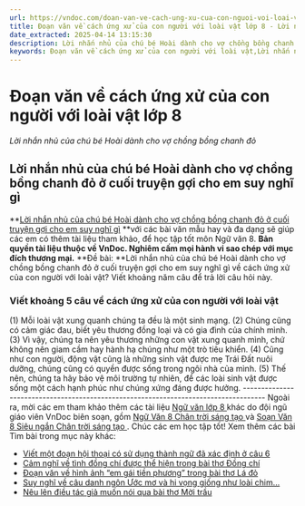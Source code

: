 ```yaml
---
url: https://vndoc.com/doan-van-ve-cach-ung-xu-cua-con-nguoi-voi-loai-vat-lop-8-296778
title: Đoạn văn về cách ứng xử của con người với loài vật lớp 8 - Lời nhắn nhủ của chú bé Hoài dành cho vợ chồng bồng chanh đỏ - VnDoc.com
date_extracted: 2025-04-14 13:15:30
description: Lời nhắn nhủ của chú bé Hoài dành cho vợ chồng bồng chanh đỏ ở cuối truyện gợi cho em suy nghĩ gì? lớp 8 được biên soạn nhằm giúp các em HS đạt kết quả tốt trong quá trình làm bài tập và học tập môn Ngữ văn lớp 8.
keywords: Đoạn văn về cách ứng xử của con người với loài vật,Lời nhắn nhủ của chú bé Hoài dành cho vợ chồng bồng chanh đỏ ở cuối truyện gợi cho em suy nghĩ gì,Viết khoảng 5 câu về cách ứng xử của con người với loài vật,văn mẫu lớp 8,ngữ văn 8
---
```


# Đoạn văn về cách ứng xử của con người với loài vật lớp 8
 _Lời nhắn nhủ của chú bé Hoài dành cho vợ chồng bồng chanh đỏ_
## **Lời nhắn nhủ của chú bé Hoài dành cho vợ chồng bồng chanh đỏ ở cuối truyện gợi cho em suy nghĩ gì**
**[Lời nhắn nhủ của chú bé Hoài dành cho vợ chồng bồng chanh đỏ ở cuối truyện gợi cho em suy nghĩ gì](<https://vndoc.com/doan-van-ve-cach-ung-xu-cua-con-nguoi-voi-loai-vat-lop-8-296778>) **với các bài văn mẫu hay và đa dạng sẽ giúp các em có thêm tài liệu tham khảo, để học tập tốt môn Ngữ văn 8.
**Bản quyền tài liệu thuộc về VnDoc. Nghiêm cấm mọi hành vi sao chép với mục đích thương mại.**
**Đề bài: **Lời nhắn nhủ của chú bé Hoài dành cho vợ chồng bồng chanh đỏ ở cuối truyện gợi cho em suy nghĩ gì về cách ứng xử của con người với loài vật? Viết khoảng năm câu để trả lời câu hỏi này.
### Viết khoảng 5 câu về cách ứng xử của con người với loài vật
\(1\) Mỗi loài vật xung quanh chúng ta đều là một sinh mạng. \(2\) Chúng cũng có cảm giác đau, biết yêu thương đồng loại và có gia đình của chính mình. \(3\) Vì vậy, chúng ta nên yêu thương những con vật xung quanh mình, chứ không nên giam cầm hay hành hạ chúng như một trò tiêu khiển. \(4\) Cũng như con người, động vật cũng là những sinh vật được mẹ Trái Đất nuôi dưỡng, chúng cũng có quyền được sống trong ngôi nhà của mình. \(5\) Thế nên, chúng ta hãy bảo vệ môi trường tự nhiên, để các loài sinh vật được sống một cách hạnh phúc như chúng xứng đáng được hưởng.
\------------------------------------------------------------------------------------
Ngoài ra, mời các em tham khảo thêm các tài liệu [ Ngữ văn lớp 8 ](<https://vndoc.com/ngu-van-lop8>) khác do đội ngũ giáo viên VnDoc biên soạn, gồm [ Ngữ Văn 8 Chân trời sáng tạo ](<https://vndoc.com/ngu-van-8-chan-troi-sang-tao>) và [ Soạn Văn 8 Siêu ngắn Chân trời sáng tạo ](<https://vndoc.com/soan-van-8-sieu-ngan>) . Chúc các em học tập tốt\!
Xem thêm các bài Tìm bài trong mục này khác:
  * [Viết một đoạn hội thoại có sử dụng thành ngữ đã xác định ở câu 6](</viet-mot-doan-hoi-thoai-co-su-dung-thanh-ngu-da-xac-dinh-o-cau-6-296779>)
  * [Cảm nghĩ về tình đồng chí được thể hiện trong bài thơ Đồng chí](</cam-nghi-ve-tinh-dong-chi-duoc-the-hien-trong-bai-tho-dong-chi-lop-8-296836>)
  * [Đoạn văn về hình ảnh “em gái tiền phương” trong bài thơ Lá đỏ](</doan-van-ve-hinh-anh-em-gai-tien-phuong-trong-bai-tho-la-do-lop-8-296838>)
  * [Suy nghĩ về câu danh ngôn Ước mơ và hi vọng giống như loài chim...](</suy-nghi-ve-cau-danh-ngon-uoc-mo-va-hi-vong-giong-nhu-loai-chim-cam-nhan-buoi-ban-mai-va-khe-khang-cat-tieng-hot-khi-troi-van-con-toi-296839>)
  * [Nêu lên điều tác giả muốn nói qua bài thơ Mời trầu](</ho-xuan-huong-viet-ve-viec-moi-trau-nhung-la-de-noi-chuyen-tinh-cam-lop-8-296840>)

